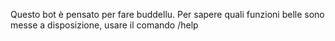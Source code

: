 Questo bot è pensato per fare buddellu\.
Per sapere quali funzioni belle sono messe a disposizione, usare il comando /help